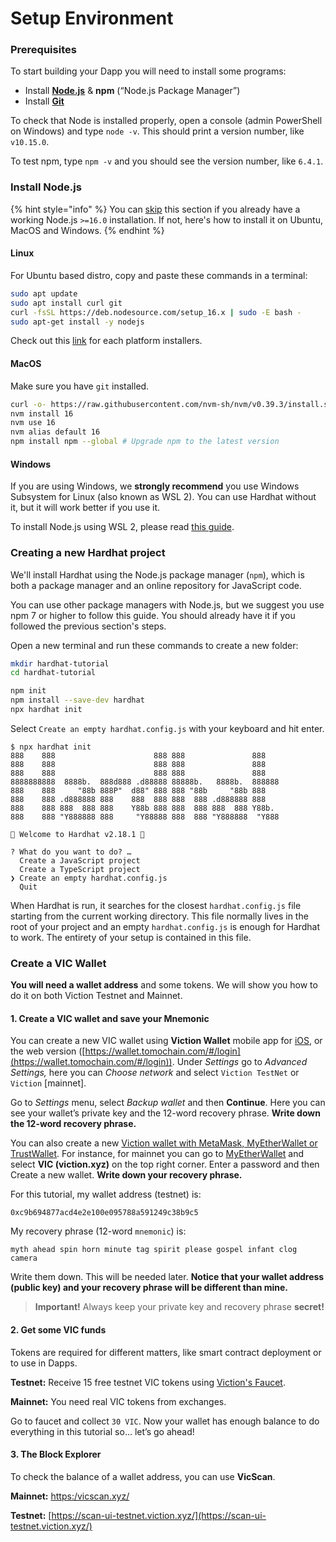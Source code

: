 # Setup Environment

### Prerequisites <a href="#7095" id="7095"></a>

To start building your Dapp you will need to install some programs:

* Install [**Node.js**](https://nodejs.org/en/download/) & **npm** (“Node.js Package Manager”)
* Install [**Git**](https://git-scm.com/downloads)

To check that Node is installed properly, open a console (admin PowerShell on Windows) and type `node -v`. This should print a version number, like `v10.15.0`.

To test npm, type `npm -v` and you should see the version number, like `6.4.1`.

### Install Node.js

{% hint style="info" %}
You can [skip](https://hardhat.org/tutorial/creating-a-new-hardhat-project) this section if you already have a working Node.js `>=16.0` installation. If not, here's how to install it on Ubuntu, MacOS and Windows.
{% endhint %}

#### Linux

For Ubuntu based distro, copy and paste these commands in a terminal:

```bash
sudo apt update
sudo apt install curl git
curl -fsSL https://deb.nodesource.com/setup_16.x | sudo -E bash -
sudo apt-get install -y nodejs
```

Check out this [link](https://nodejs.org/en/download/current) for each platform installers.

#### MacOS

Make sure you have `git` installed.

```bash
curl -o- https://raw.githubusercontent.com/nvm-sh/nvm/v0.39.3/install.sh | bash
nvm install 16
nvm use 16
nvm alias default 16
npm install npm --global # Upgrade npm to the latest version
```

#### Windows

If you are using Windows, we **strongly recommend** you use Windows Subsystem for Linux (also known as WSL 2). You can use Hardhat without it, but it will work better if you use it.

To install Node.js using WSL 2, please read [this guide](https://docs.microsoft.com/en-us/windows/dev-environment/javascript/nodejs-on-wsl).

### Creating a new Hardhat project

We'll install Hardhat using the Node.js package manager (`npm`), which is both a package manager and an online repository for JavaScript code.

You can use other package managers with Node.js, but we suggest you use npm 7 or higher to follow this guide. You should already have it if you followed the previous section's steps.

Open a new terminal and run these commands to create a new folder:

```bash
mkdir hardhat-tutorial
cd hardhat-tutorial
```

```bash
npm init
npm install --save-dev hardhat
npx hardhat init
```

Select `Create an empty hardhat.config.js` with your keyboard and hit enter.

```
$ npx hardhat init
888    888                      888 888               888
888    888                      888 888               888
888    888                      888 888               888
8888888888  8888b.  888d888 .d88888 88888b.   8888b.  888888
888    888     "88b 888P"  d88" 888 888 "88b     "88b 888
888    888 .d888888 888    888  888 888  888 .d888888 888
888    888 888  888 888    Y88b 888 888  888 888  888 Y88b.
888    888 "Y888888 888     "Y88888 888  888 "Y888888  "Y888

👷 Welcome to Hardhat v2.18.1 👷‍

? What do you want to do? …
  Create a JavaScript project
  Create a TypeScript project
❯ Create an empty hardhat.config.js
  Quit
```

When Hardhat is run, it searches for the closest `hardhat.config.js` file starting from the current working directory. This file normally lives in the root of your project and an empty `hardhat.config.js` is enough for Hardhat to work. The entirety of your setup is contained in this file.

### Create a VIC Wallet

**You will need a wallet address** and some tokens. We will show you how to do it on both Viction Testnet and Mainnet.

#### 1. Create a VIC wallet and save your Mnemonic

You can create a new VIC wallet using **Viction Wallet** mobile app for [iOS](https://apps.apple.com/us/app/viction-wallet-by-coin98/id1436476145), or the web version ([https://wallet.tomochain.com/#/login](https://wallet.tomochain.com/#/login)). Under _Settings_ go to _Advanced Settings,_ here you can _Choose network_ and select `Viction TestNet` or `Viction` \[mainnet].

Go to _Settings_ menu, select _Backup wallet_ and then **Continue**. Here you can see your wallet’s private key and the 12-word recovery phrase. **Write down the 12-word recovery phrase.**

You can also create a new [Viction wallet with MetaMask, MyEtherWallet or TrustWallet](https://docs.viction.xyz/get-started/wallet/). For instance, for mainnet you can go to [MyEtherWallet](https://www.myetherwallet.com/) and select **VIC (viction.xyz)** on the top right corner. Enter a password and then Create a new wallet. **Write down your recovery phrase.**

For this tutorial, my wallet address (testnet) is:

```
0xc9b694877acd4e2e100e095788a591249c38b9c5
```

My recovery phrase (12-word `mnemonic`) is:

```
myth ahead spin horn minute tag spirit please gospel infant clog camera
```

Write them down. This will be needed later. **Notice that your wallet address (public key) and your recovery phrase will be different than mine.**

> **Important!** Always keep your private key and recovery phrase **secret!**

#### 2. Get some VIC funds

Tokens are required for different matters, like smart contract deployment or to use in Dapps.

**Testnet:** Receive 15 free testnet VIC tokens using [Viction's Faucet](https://faucet.testnet.tomochain.com/).

**Mainnet:** You need real VIC tokens from exchanges.

Go to faucet and collect `30 VIC`. Now your wallet has enough balance to do everything in this tutorial so… let’s go ahead!

#### 3. The Block Explorer

To check the balance of a wallet address, you can use **VicScan**.

**Mainnet:** [https:/vicscan.xyz/](https:/vicscan.xyz/)

**Testnet:** [https://scan-ui-testnet.viction.xyz/](https://scan-ui-testnet.viction.xyz/)
